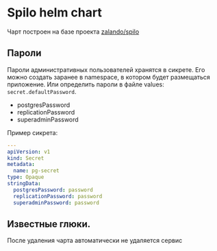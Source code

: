 # Spilo helm chart

Чарт построен на базе проекта [zalando/spilo](https://github.com/zalando/spilo)

## Пароли

Пароли административных пользователей хранятся в сикрете. Его можно создать заранее в namespace, в котором 
будет размещаться приложение. Или определить пароли в файле values: `secret.defaultPassword`. 

* postgresPassword
* replicationPassword
* superadminPassword

Пример сикрета:

```yaml
---
apiVersion: v1
kind: Secret
metadata:
  name: pg-secret
type: Opaque
stringData:
  postgresPassword: password
  replicationPassword: password
  superadminPassword: password
```

## Известные глюки.

После удаления чарта автоматически не удаляется сервис